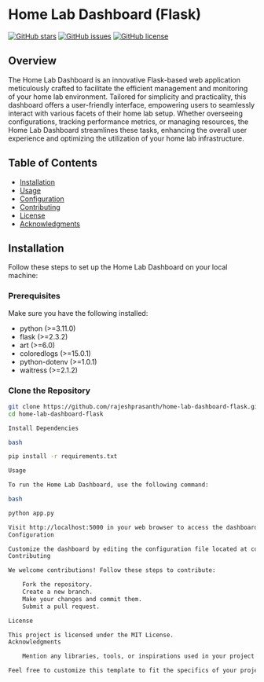 # Home Lab Dashboard (Flask)

[![GitHub stars](https://img.shields.io/github/stars/rajeshprasanth/home-lab-dashboard-flask)](https://github.com/rajeshprasanth/home-lab-dashboard-flask/stargazers)
[![GitHub issues](https://img.shields.io/github/issues/rajeshprasanth/home-lab-dashboard-flask)](https://github.com/rajeshprasanth/home-lab-dashboard-flask/issues)
[![GitHub license](https://img.shields.io/github/license/rajeshprasanth/home-lab-dashboard-flask)](https://github.com/rajeshprasanth/home-lab-dashboard-flask/blob/main/LICENSE)

## Overview

The Home Lab Dashboard is an innovative Flask-based web application meticulously crafted to facilitate the efficient management and monitoring of your home lab environment. Tailored for simplicity and practicality, this dashboard offers a user-friendly interface, empowering users to seamlessly interact with various facets of their home lab setup. Whether overseeing configurations, tracking performance metrics, or managing resources, the Home Lab Dashboard streamlines these tasks, enhancing the overall user experience and optimizing the utilization of your home lab infrastructure.
## Table of Contents

- [Installation](#installation)
- [Usage](#usage)
- [Configuration](#configuration)
- [Contributing](#contributing)
- [License](#license)
- [Acknowledgments](#acknowledgments)

## Installation

Follow these steps to set up the Home Lab Dashboard on your local machine:

### Prerequisites

Make sure you have the following installed:

- python (>=3.11.0)
- flask (>=2.3.2)
- art (>=6.0)
- coloredlogs (>=15.0.1)
- python-dotenv (>=1.0.1)
- waitress (>=2.1.2)


### Clone the Repository

```bash
git clone https://github.com/rajeshprasanth/home-lab-dashboard-flask.git
cd home-lab-dashboard-flask

Install Dependencies

bash

pip install -r requirements.txt

Usage

To run the Home Lab Dashboard, use the following command:

bash

python app.py

Visit http://localhost:5000 in your web browser to access the dashboard.
Configuration

Customize the dashboard by editing the configuration file located at config/config.yaml.
Contributing

We welcome contributions! Follow these steps to contribute:

    Fork the repository.
    Create a new branch.
    Make your changes and commit them.
    Submit a pull request.

License

This project is licensed under the MIT License.
Acknowledgments

    Mention any libraries, tools, or inspirations used in your project.

Feel free to customize this template to fit the specifics of your project. Add or remove sections as needed, and provide detailed information to make it easy for others to understand and contribute to your Home Lab Dashboard project.

